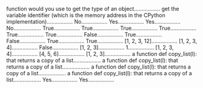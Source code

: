 function would you use to get the type of an object.................
get the variable identifier (which is the memory address in the CPython implementation).................
No.................
Yes.................
Yes.................
No..................
True.................
True.................
True.................
True.................
True.................
True.................
False.................
True.................
False.................
True.................
True.................
[1, 2, 3, 12].................
[1, 2, 3, 4].................
False.................
[1, 2, 3].................
1.................
[1, 2, 3, 4].................
[4, 5, 6].................
[1, 2, 3].................
a function def copy_list(l): that returns a copy of a list..................
a function def copy_list(l): that returns a copy of a list..................
a function def copy_list(l): that returns a copy of a list..................
a function def copy_list(l): that returns a copy of a list..................
Yes.................
Yes.................
